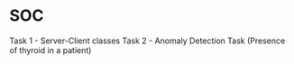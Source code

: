 # SOC
Task 1 - Server-Client classes
Task 2 - Anomaly Detection Task (Presence of thyroid in a patient)